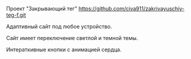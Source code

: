 Проект "Закрывающий тег" https://github.com/civa911/zakrivayuschiy-teg-f.git

Адаптивный сайт под любое устройство.

Сайт имеет переключение светлой и темной темы.

Интераткивные кнопки с анимацией сердца.
